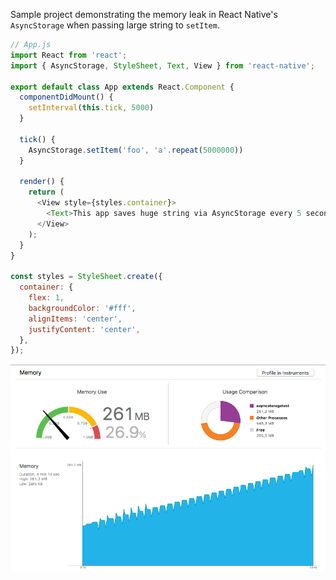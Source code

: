 Sample project demonstrating the memory leak in React Native's `AsyncStorage`
when passing large string to `setItem`.

```js
// App.js
import React from 'react';
import { AsyncStorage, StyleSheet, Text, View } from 'react-native';

export default class App extends React.Component {
  componentDidMount() {
    setInterval(this.tick, 5000)
  }

  tick() {
    AsyncStorage.setItem('foo', 'a'.repeat(5000000))
  }

  render() {
    return (
      <View style={styles.container}>
        <Text>This app saves huge string via AsyncStorage every 5 seconds</Text>
      </View>
    );
  }
}

const styles = StyleSheet.create({
  container: {
    flex: 1,
    backgroundColor: '#fff',
    alignItems: 'center',
    justifyContent: 'center',
  },
});
```

![](./xcode-screenshot.png)
